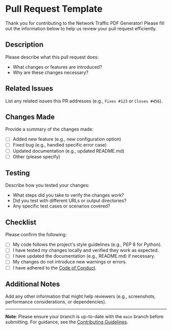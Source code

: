 # Pull Request Template

Thank you for contributing to the Network Traffic PDF Generator! Please fill out the information below to help us review your pull request efficiently.

## Description

Please describe what this pull request does:
- What changes or features are introduced?
- Why are these changes necessary?

## Related Issues

List any related issues this PR addresses (e.g., `Fixes #123` or `Closes #456`).

## Changes Made

Provide a summary of the changes made:
- [ ] Added new feature (e.g., new configuration option)
- [ ] Fixed bug (e.g., handled specific error case)
- [ ] Updated documentation (e.g., updated README.md)
- [ ] Other (please specify)

## Testing

Describe how you tested your changes:
- What steps did you take to verify the changes work?
- Did you test with different URLs or output directories?
- Any specific test cases or scenarios covered?

## Checklist

Please confirm the following:
- [ ] My code follows the project's style guidelines (e.g., PEP 8 for Python).
- [ ] I have tested my changes locally and verified they work as expected.
- [ ] I have updated the documentation (e.g., README.md) if necessary.
- [ ] My changes do not introduce new warnings or errors.
- [ ] I have adhered to the [Code of Conduct](CODE_OF_CONDUCT.md).

## Additional Notes

Add any other information that might help reviewers (e.g., screenshots, performance considerations, or dependencies).

---

**Note**: Please ensure your branch is up-to-date with the `main` branch before submitting. For guidance, see the [Contributing Guidelines](CONTRIBUTING.md).